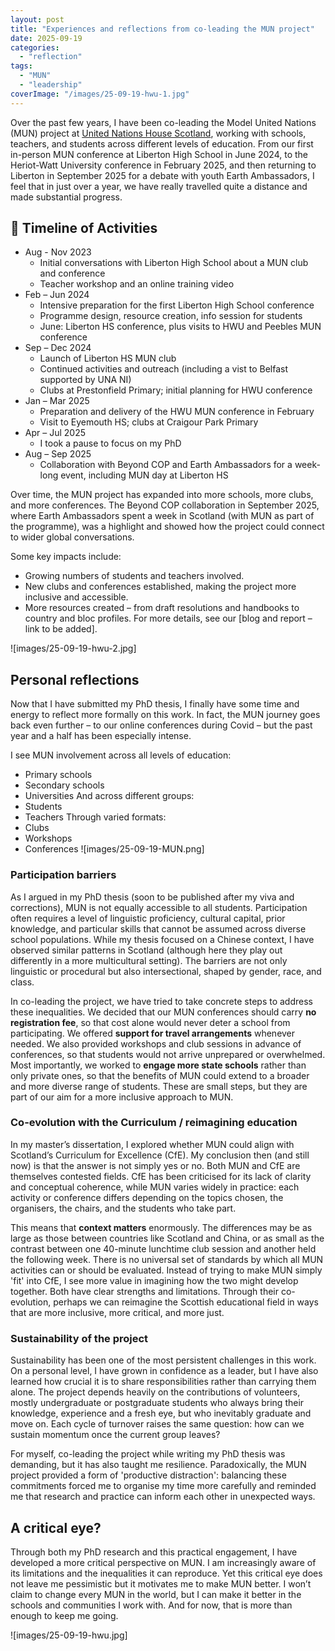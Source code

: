 ```yaml
---
layout: post
title: "Experiences and reflections from co-leading the MUN project"
date: 2025-09-19
categories: 
  - "reflection"
tags: 
  - "MUN"
  - "leadership"
coverImage: "/images/25-09-19-hwu-1.jpg"
---
```


Over the past few years, I have been co-leading the Model United Nations (MUN) project at [United Nations House Scotland](https://www.unhscotland.org.uk/), working with schools, teachers, and students across different levels of education. From our first in-person MUN conference at Liberton High School in June 2024, to the Heriot-Watt University conference in February 2025, and then returning to Liberton in September 2025 for a debate with youth Earth Ambassadors, I feel that in just over a year, we have really travelled quite a distance and made substantial progress.

## 📅 Timeline of Activities
- Aug - Nov 2023  
    - Initial conversations with Liberton High School about a MUN club and conference
    - Teacher workshop and an online training video
- Feb – Jun 2024
    - Intensive preparation for the first Liberton High School conference
    - Programme design, resource creation, info session for students
    - June: Liberton HS conference, plus visits to HWU and Peebles MUN conference
- Sep – Dec 2024
    - Launch of Liberton HS MUN club
    - Continued activities and outreach (including a vist to Belfast supported by UNA NI)
    - Clubs at Prestonfield Primary; initial planning for HWU conference
- Jan – Mar 2025
    - Preparation and delivery of the HWU MUN conference in February
    - Visit to Eyemouth HS; clubs at Craigour Park Primary
- Apr – Jul 2025
    - I took a pause to focus on my PhD 
- Aug – Sep 2025
    - Collaboration with Beyond COP and Earth Ambassadors for a week-long event, including MUN day at Liberton HS

Over time, the MUN project has expanded into more schools, more clubs, and more conferences. The Beyond COP collaboration in September 2025, where Earth Ambassadors spent a week in Scotland (with MUN as part of the programme), was a highlight and showed how the project could connect to wider global conversations.

Some key impacts include:
- Growing numbers of students and teachers involved.
- New clubs and conferences established, making the project more inclusive and accessible.
- More resources created – from draft resolutions and handbooks to country and bloc profiles.
For more details, see our [blog and report – link to be added].

![images/25-09-19-hwu-2.jpg]

## Personal reflections
Now that I have submitted my PhD thesis, I finally have some time and energy to reflect more formally on this work. In fact, the MUN journey goes back even further – to our online conferences during Covid – but the past year and a half has been especially intense.

I see MUN involvement across all levels of education:
- Primary schools
- Secondary schools
- Universities
And across different groups:
- Students
- Teachers
Through varied formats:
- Clubs
- Workshops
- Conferences
![images/25-09-19-MUN.png]

### Participation barriers
As I argued in my PhD thesis (soon to be published after my viva and corrections), MUN is not equally accessible to all students. Participation often requires a level of linguistic proficiency, cultural capital, prior knowledge, and particular skills that cannot be assumed across diverse school populations. While my thesis focused on a Chinese context, I have observed similar patterns in Scotland (although here they play out differently in a more multicultural setting). The barriers are not only linguistic or procedural but also intersectional, shaped by gender, race, and class.

In co-leading the project, we have tried to take concrete steps to address these inequalities. We decided that our MUN conferences should carry **no registration fee**, so that cost alone would never deter a school from participating. We offered **support for travel arrangements** whenever needed. We also provided workshops and club sessions in advance of conferences, so that students would not arrive unprepared or overwhelmed. Most importantly, we worked to **engage more state schools** rather than only private ones, so that the benefits of MUN could extend to a broader and more diverse range of students. These are small steps, but they are part of our aim for a more inclusive approach to MUN.

### Co-evolution with the Curriculum / reimagining education
In my master’s dissertation, I explored whether MUN could align with Scotland’s Curriculum for Excellence (CfE). My conclusion then (and still now) is that the answer is not simply yes or no. Both MUN and CfE are themselves contested fields. CfE has been criticised for its lack of clarity and conceptual coherence, while MUN varies widely in practice: each activity or conference differs depending on the topics chosen, the organisers, the chairs, and the students who take part.

This means that **context matters** enormously. The differences may be as large as those between countries like Scotland and China, or as small as the contrast between one 40-minute lunchtime club session and another held the following week. There is no universal set of standards by which all MUN activities can or should be evaluated. Instead of trying to make MUN simply 'fit' into CfE, I see more value in imagining how the two might develop together. Both have clear strengths and limitations. Through their co-evolution, perhaps we can reimagine the Scottish educational field in ways that are more inclusive, more critical, and more just.

### Sustainability of the project
Sustainability has been one of the most persistent challenges in this work. On a personal level, I have grown in confidence as a leader, but I have also learned how crucial it is to share responsibilities rather than carrying them alone. The project depends heavily on the contributions of volunteers, mostly undergraduate or postgraduate students who always bring their knowledge, experience and a fresh eye, but who inevitably graduate and move on. Each cycle of turnover raises the same question: how can we sustain momentum once the current group leaves?

For myself, co-leading the project while writing my PhD thesis was demanding, but it has also taught me resilience. Paradoxically, the MUN project provided a form of 'productive distraction': balancing these commitments forced me to organise my time more carefully and reminded me that research and practice can inform each other in unexpected ways. 

## A critical eye?
Through both my PhD research and this practical engagement, I have developed a more critical perspective on MUN. I am increasingly aware of its limitations and the inequalities it can reproduce. Yet this critical eye does not leave me pessimistic but it motivates me to make MUN better. I won’t claim to change every MUN in the world, but I can make it better in the schools and communities I work with. And for now, that is more than enough to keep me going.

![images/25-09-19-hwu.jpg]